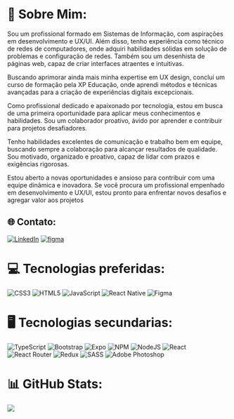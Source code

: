 # 💫 Sobre Mim:
Sou um profissional formado em Sistemas de Informação, com aspirações em desenvolvimento e UX/UI. Além disso, tenho experiência como técnico de redes de computadores, onde adquiri habilidades sólidas em solução de problemas e configuração de redes. Também sou um desenhista de páginas web, capaz de criar interfaces atraentes e intuitivas.

Buscando aprimorar ainda mais minha expertise em UX design, concluí um curso de formação pela XP Educação, onde aprendi métodos e técnicas avançadas para a criação de experiências digitais excepcionais.

Como profissional dedicado e apaixonado por tecnologia, estou em busca de uma primeira oportunidade para aplicar meus conhecimentos e habilidades. Sou um colaborador proativo, ávido por aprender e contribuir para projetos desafiadores.

Tenho habilidades excelentes de comunicação e trabalho bem em equipe, buscando sempre a colaboração para alcançar resultados de qualidade. Sou motivado, organizado e proativo, capaz de lidar com prazos e exigências rigorosas.

Estou aberto a novas oportunidades e ansioso para contribuir com uma equipe dinâmica e inovadora. Se você procura um profissional empenhado em desenvolvimento e UX/UI, estou pronto para enfrentar novos desafios e agregar valor aos projetos

## 🌐 Contato:
[![LinkedIn](https://img.shields.io/badge/LinkedIn-%230077B5.svg?logo=linkedin&logoColor=white)](https://linkedin.com/in/https://www.linkedin.com/in/wallace-santos-925a75106/) 
 <a href="[https://alsiam.com](https://www.figma.com/proto/sW9dqPomWBVnaIkGkm9I8N/Portif%C3%B3lio-UX?page-id=0%3A1&type=design&node-id=67-950&viewport=-971%2C434%2C0.37&t=qjV0d9355opS7Bqy-1&scaling=scale-down&starting-point-node-id=67%3A950&mode=design)" target="blank">
  <img src="https://img.shields.io/badge/Website-DC143C?style=for-the-badge&logo=medium&logoColor=white" alt="figma" />
 </a>


# 💻 Tecnologias preferidas:
![CSS3](https://img.shields.io/badge/css3-%231572B6.svg?style=for-the-badge&logo=css3&logoColor=white) ![HTML5](https://img.shields.io/badge/html5-%23E34F26.svg?style=for-the-badge&logo=html5&logoColor=white) ![JavaScript](https://img.shields.io/badge/javascript-%23323330.svg?style=for-the-badge&logo=javascript&logoColor=%23F7DF1E) ![React Native](https://img.shields.io/badge/react_native-%2320232a.svg?style=for-the-badge&logo=react&logoColor=%2361DAFB)  ![Figma](https://img.shields.io/badge/figma-%23F24E1E.svg?style=for-the-badge&logo=figma&logoColor=white)


# 🖥 Tecnologias secundarias:
![TypeScript](https://img.shields.io/badge/typescript-%23007ACC.svg?style=for-the-badge&logo=typescript&logoColor=white) ![Bootstrap](https://img.shields.io/badge/bootstrap-%23563D7C.svg?style=for-the-badge&logo=bootstrap&logoColor=white) ![Expo](https://img.shields.io/badge/expo-1C1E24?style=for-the-badge&logo=expo&logoColor=#D04A37) ![NPM](https://img.shields.io/badge/NPM-%23000000.svg?style=for-the-badge&logo=npm&logoColor=white) ![NodeJS](https://img.shields.io/badge/node.js-6DA55F?style=for-the-badge&logo=node.js&logoColor=white) ![React](https://img.shields.io/badge/react-%2320232a.svg?style=for-the-badge&logo=react&logoColor=%2361DAFB) ![React Router](https://img.shields.io/badge/React_Router-CA4245?style=for-the-badge&logo=react-router&logoColor=white) ![Redux](https://img.shields.io/badge/redux-%23593d88.svg?style=for-the-badge&logo=redux&logoColor=white) ![SASS](https://img.shields.io/badge/SASS-hotpink.svg?style=for-the-badge&logo=SASS&logoColor=white) ![Adobe Photoshop](https://img.shields.io/badge/adobephotoshop-%2331A8FF.svg?style=for-the-badge&logo=adobephotoshop&logoColor=white) 	


# 📊 GitHub Stats:
![](https://github-readme-stats.vercel.app/api/top-langs/?username=Wally179&theme=monokai&hide_border=false&include_all_commits=true&count_private=true&layout=compact)

